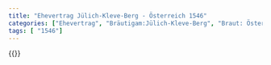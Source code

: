 ```yaml
---
title: "Ehevertrag Jülich-Kleve-Berg - Österreich 1546"
categories: ["Ehevertrag", "Bräutigam:Jülich-Kleve-Berg", "Braut: Österreich", "Eheschließung vollzogen?:Ja", "verschiedenkonfessionelle Ehe?:Nein", "Dynastie Bräutigam:Mark", "Akteur Bräutigam:Mark", "Akteur Braut:Habsburg (Österreich)", "Textbezug?:nein", "Ständisch?:nein", "Ratifikation?:nein", "Sonstiges?:ja", "Bräutigam:Jülich-Kleve-Berg", "Braut: Österreich"]
tags: [ "1546"]
---
```

<!--more-->
{{<v107>}}